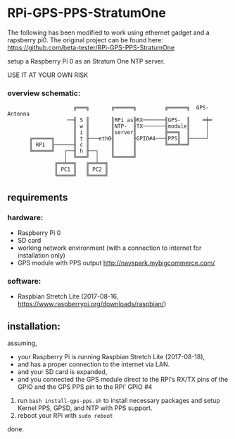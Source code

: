 ﻿# RPi-GPS-PPS-StratumOne

The following has been modified to work using ethernet gadget and a rapsberry pi0. The original project
can be found here: https://github.com/beta-tester/RPi-GPS-PPS-StratumOne

setup a Raspberry Pi 0 as an Stratum One NTP server.

USE IT AT YOUR OWN RISK

### overview schematic:
```
                     ╔═══╗       ╔══════╗         ╔══════╗  GPS-Antenna
                   ──╢ S ║       ║RPi as╟RX───────╢GPS-  ║    ═╪═
                     ║ w ║       ║NTP-  ╟TX───────╢module║     │
                     ║ i ║       ║server║         ╠═══╗  ║     │
       ╔══════╗      ║ t ╟───eth0╢      ╟GPIO#4───╢PPS║  ╟─────┘
       ║ RPi  ╟──────╢ c ║       ║      ║         ╚═══╩══╝
       ╚══════╝   ┌──╢ h ╟──┐    ║      ║
                  │  ╚═══╝  │    ╚══════╝
               ╔══╧══╗   ╔══╧══╗
               ║ PC1 ║   ║ PC2 ║
               ╚═════╝   ╚═════╝
```

## requirements

### hardware:
- Raspberry Pi 0
- SD card
- working network environment (with a connection to internet for installation only)
- GPS module with PPS output http://navspark.mybigcommerce.com/

### software:
- Raspbian Stretch Lite (2017-08-16, https://www.raspberrypi.org/downloads/raspbian/)

## installation:
assuming,
- your Raspberry Pi is running Raspbian Stretch Lite (2017-08-18),
- and has a proper connection to the internet via LAN.
- and your SD card is expanded,
- and you connected the GPS module direct to the RPi's RX/TX pins of the GPIO and the GPS PPS pin to the RPi' GPIO #4

1. run `bash install-gps-pps.sh` to install necessary packages and setup Kernel PPS, GPSD, and NTP with PPS support.
2. reboot your RPi with `sudo reboot`

done.
